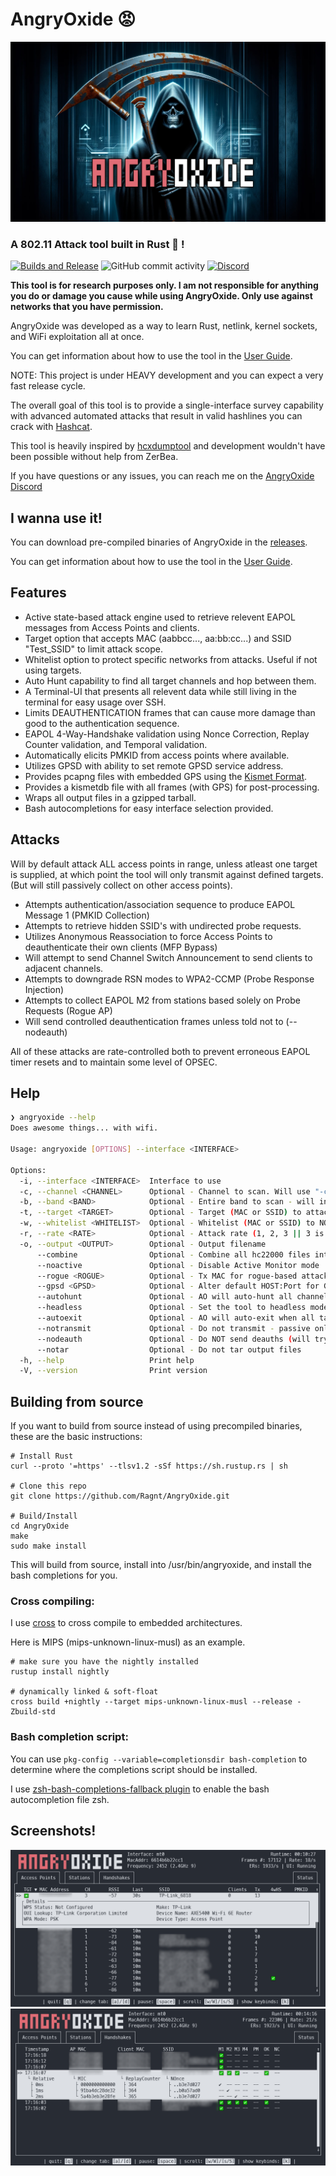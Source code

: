 # AngryOxide 😡

![Logo](death.png)

### A 802.11 Attack tool built in Rust 🦀 !

[![Builds and Release](https://github.com/Ragnt/AngryOxide/actions/workflows/ci.yml/badge.svg?branch=master)](https://github.com/Ragnt/AngryOxide/actions/workflows/ci.yml) ![GitHub commit activity](https://img.shields.io/github/commit-activity/w/Ragnt/AngryOxide) [![Discord](https://img.shields.io/discord/1194365883099922643)](https://discord.gg/QsEgaFndsQ)

**This tool is for research purposes only. I am not responsible for anything you do or damage you cause while using AngryOxide. Only use against networks that you have permission.**

AngryOxide was developed as a way to learn Rust, netlink, kernel sockets, and WiFi exploitation all at once.

You can get information about how to use the tool in the [User Guide](https://github.com/Ragnt/AngryOxide/wiki/User-Guide).

NOTE: This project is under HEAVY development and you can expect a very fast release cycle.

The overall goal of this tool is to provide a single-interface survey capability with advanced automated attacks that result in valid hashlines you can crack with [Hashcat](https://hashcat.net/hashcat/).

This tool is heavily inspired by [hcxdumptool](https://github.com/ZerBea/hcxdumptool) and development wouldn't have been possible without help from ZerBea.

If you have questions or any issues, you can reach me on the [AngryOxide Discord](https://discord.gg/QsEgaFndsQ)

## I wanna use it!

You can download pre-compiled binaries of AngryOxide in the [releases](https://github.com/Ragnt/AngryOxide/releases/latest).

You can get information about how to use the tool in the [User Guide](https://github.com/Ragnt/AngryOxide/wiki/User-Guide).


## Features

- Active state-based attack engine used to retrieve relevent EAPOL messages from Access Points and clients.
- Target option that accepts MAC (aabbcc..., aa:bb:cc...) and SSID "Test_SSID" to limit attack scope.
- Whitelist option to protect specific networks from attacks. Useful if not using targets.
- Auto Hunt capability to find all target channels and hop between them.
- A Terminal-UI that presents all relevent data while still living in the terminal for easy usage over SSH.
- Limits DEAUTHENTICATION frames that can cause more damage than good to the authentication sequence.
- EAPOL 4-Way-Handshake validation using Nonce Correction, Replay Counter validation, and Temporal validation.
- Automatically elicits PMKID from access points where available.
- Utilizes GPSD with ability to set remote GPSD service address.
- Provides pcapng files with embedded GPS using the [Kismet Format](https://www.kismetwireless.net/docs/dev/pcapng_gps/).
- Provides a kismetdb file with all frames (with GPS) for post-processing.
- Wraps all output files in a gzipped tarball.
- Bash autocompletions for easy interface selection provided.

## Attacks

Will by default attack ALL access points in range, unless atleast one target is supplied, at which point the tool will only transmit against defined targets. (But will still passively collect on other access points).

- Attempts authentication/association sequence to produce EAPOL Message 1 (PMKID Collection)
- Attempts to retrieve hidden SSID's with undirected probe requests.
- Utilizes Anonymous Reassociation to force Access Points to deauthenticate their own clients (MFP Bypass)
- Will attempt to send Channel Switch Announcement to send clients to adjacent channels.
- Attempts to downgrade RSN modes to WPA2-CCMP (Probe Response Injection)
- Attempts to collect EAPOL M2 from stations based solely on Probe Requests (Rogue AP)
- Will send controlled deauthentication frames unless told not to (--nodeauth)

All of these attacks are rate-controlled both to prevent erroneous EAPOL timer resets and to maintain some level of OPSEC.

## Help

```bash
❯ angryoxide --help
Does awesome things... with wifi.

Usage: angryoxide [OPTIONS] --interface <INTERFACE>

Options:
  -i, --interface <INTERFACE>  Interface to use
  -c, --channel <CHANNEL>      Optional - Channel to scan. Will use "-c 1 -c 6 -c 11" if none specified
  -b, --band <BAND>            Optional - Entire band to scan - will include all channels interface can support
  -t, --target <TARGET>        Optional - Target (MAC or SSID) to attack - will attack everything if none specified
  -w, --whitelist <WHITELIST>  Optional - Whitelist (MAC or SSID) to NOT attack
  -r, --rate <RATE>            Optional - Attack rate (1, 2, 3 || 3 is most aggressive) [default: 2]
  -o, --output <OUTPUT>        Optional - Output filename
      --combine                Optional - Combine all hc22000 files into one large file for bulk processing
      --noactive               Optional - Disable Active Monitor mode
      --rogue <ROGUE>          Optional - Tx MAC for rogue-based attacks - will randomize if excluded
      --gpsd <GPSD>            Optional - Alter default HOST:Port for GPSD connection [default: 127.0.0.1:2947]
      --autohunt               Optional - AO will auto-hunt all channels then lock in on the ones targets are on
      --headless               Optional - Set the tool to headless mode without a UI. (useful with --autoexit)
      --autoexit               Optional - AO will auto-exit when all targets have a valid hashline
      --notransmit             Optional - Do not transmit - passive only
      --nodeauth               Optional - Do NOT send deauths (will try other attacks only)
      --notar                  Optional - Do not tar output files
  -h, --help                   Print help
  -V, --version                Print version
```

## Building from source

If you want to build from source instead of using precompiled binaries, these are the basic instructions:

```
# Install Rust
curl --proto '=https' --tlsv1.2 -sSf https://sh.rustup.rs | sh

# Clone this repo
git clone https://github.com/Ragnt/AngryOxide.git

# Build/Install
cd AngryOxide
make
sudo make install
```

This will build from source, install into /usr/bin/angryoxide, and install the bash completions for you.

### Cross compiling:

I use [cross](https://github.com/cross-rs/cross) to cross compile to embedded architectures.

Here is MIPS (mips-unknown-linux-musl) as an example.

```
# make sure you have the nightly installed
rustup install nightly

# dynamically linked & soft-float
cross build +nightly --target mips-unknown-linux-musl --release -Zbuild-std
```


### Bash completion script:

You can use `pkg-config --variable=completionsdir bash-completion` to determine where the completions script should be installed.

I use [zsh-bash-completions-fallback plugin](https://github.com/3v1n0/zsh-bash-completions-fallback) to enable the bash autocompletion file zsh.



## Screenshots!

![Access Points Page](screenshots/ap_tab.png)
![Handshakes Page](screenshots/handshakes_tab.png)
